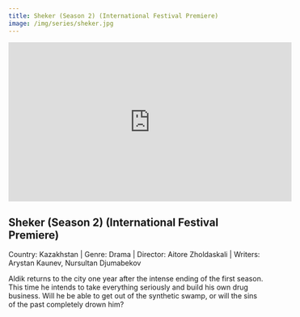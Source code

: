 ```yaml
---
title: Sheker (Season 2) (International Festival Premiere)
image: /img/series/sheker.jpg
---
```


<iframe width="560" height="315" src="https://www.youtube.com/embed/9zL40kZ2NxE&t=4s" frameborder="0" allow="accelerometer; autoplay; encrypted-media; gyroscope; picture-in-picture" allowfullscreen></iframe>

## Sheker (Season 2) (International Festival Premiere)

Country: Kazakhstan | Genre: Drama | Director: Aitore Zholdaskali | Writers: Arystan Kaunev, Nursultan Djumabekov

Aldik returns to the city one year after the intense ending of the first season. This time he intends to take everything seriously and build his own drug business. Will he be able to get out of the synthetic swamp, or will the sins of the past completely drown him?
